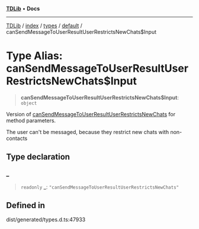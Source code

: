 [**TDLib**](../../../../../../README.md) • **Docs**

***

[TDLib](../../../../../../modules.md) / [index](../../../../../README.md) / [types](../../../README.md) / [default](../README.md) / canSendMessageToUserResultUserRestrictsNewChats$Input

# Type Alias: canSendMessageToUserResultUserRestrictsNewChats$Input

> **canSendMessageToUserResultUserRestrictsNewChats$Input**: `object`

Version of [canSendMessageToUserResultUserRestrictsNewChats](canSendMessageToUserResultUserRestrictsNewChats.md) for method parameters.

The user can't be messaged, because they restrict new chats with non-contacts

## Type declaration

### \_

> `readonly` **\_**: `"canSendMessageToUserResultUserRestrictsNewChats"`

## Defined in

dist/generated/types.d.ts:47933
